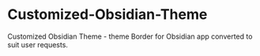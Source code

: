 # Customized-Obsidian-Theme

Customized Obsidian Theme - theme Вorder for Obsidian app converted to suit user requests.
